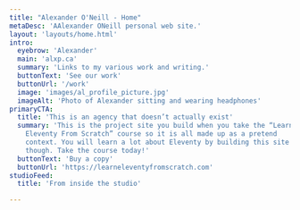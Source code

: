```yaml
---
title: "Alexander O'Neill - Home"
metaDesc: 'AAlexander ONeill personal web site.'
layout: 'layouts/home.html'
intro:
  eyebrow: 'Alexander'
  main: 'alxp.ca'
  summary: 'Links to my various work and writing.'
  buttonText: 'See our work'
  buttonUrl: '/work'
  image: 'images/al_profile_picture.jpg'
  imageAlt: 'Photo of Alexander sitting and wearing headphones'
primaryCTA:
  title: 'This is an agency that doesn’t actually exist'
  summary: 'This is the project site you build when you take the “Learn
    Eleventy From Scratch” course so it is all made up as a pretend
    context. You will learn a lot about Eleventy by building this site
    though. Take the course today!'
  buttonText: 'Buy a copy'
  buttonUrl: 'https://learneleventyfromscratch.com'
studioFeed:
  title: 'From inside the studio'

---
```



